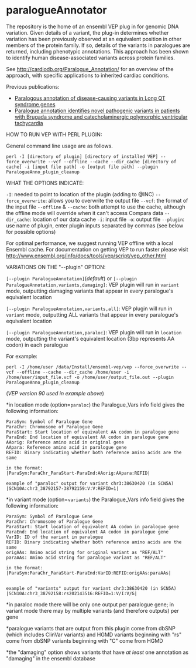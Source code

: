 # paralogueAnnotator

The repository is the home of an ensembl VEP plug in for genomic DNA variation.  Given details of a variant, the plug-in determines whether variation has been previously observed at an equivalent position in other members of the protein family.  If so, details of the variants in paralogues are returned, including phenotypic annotations.  This approach has been shown to identify human disease-associated variants across protein families.

See http://cardiodb.org/Paralogue_Annotation/ for an overview of the approach, with specific applications to inherited cardiac conditions.

Previous publications:  

- [Paralogous annotation of disease-causing variants in Long QT syndrome genes](http://onlinelibrary.wiley.com/doi/10.1002/humu.22114/abstract)  
- [Paralogue annotation identifies novel pathogenic variants in patients with Brugada syndrome and catecholaminergic polymorphic ventricular tachycardia](http://jmg.bmj.com/content/early/2013/10/17/jmedgenet-2013-101917.full)  


HOW TO RUN VEP WITH PERL PLUGIN:

General command line usage are as follows. 
```
perl -I [directory of plugin] [directory of installed VEP] --force_overwrite --vcf --offline --cache --dir_cache [directory of cache] -i [input file path] -o [output file path] --plugin ParalogueAnno_plugin_cleanup
```

WHAT THE OPTIONS INDICATE:

`-I`: needed to point to location of the plugin (adding to @INC)
`--force_overwrite`: allows you to overwrite the output file
`--vcf`: the format of the input file
`--offline` & `--cache`: both attempt to use the cache, although the offline mode will override when it can't access Compara data
`--dir_cache`: location of our data cache
`-i`: input file
`-o`: output file
`--plugin`: use name of plugin, enter plugin inputs separated by commas (see below for possible options)

For optimal performance, we suggest running VEP offline with a local Ensembl cache. For documentation on getting VEP to run faster please visit http://www.ensembl.org/info/docs/tools/vep/script/vep_other.html

VARIATIONS ON THE "--plugin" OPTION:

`[--plugin ParalogueAnnotation]`(_default_) or `[--plugin ParalogueAnnotation,variants,damaging]`: VEP plugin will run in `variant` mode, outputting damaging variants that appear in every paralogue's equivalent location

`[--plugin ParalogueAnnotation,variants,all]`: VEP plugin will run in `variant` mode, outputting ALL variants that appear in every paralogue's equivalent location

`[--plugin ParalogueAnnotation,paraloc]`: VEP plugin will run in `location` mode, outputting the variant's equivalent location (3bp represents AA codon) in each paralogue

For example:
```
perl -I /home/user /data/Install/ensembl-vep/vep --force_overwrite --vcf --offline --cache --dir_cache /home/user -i /home/user/input_file.vcf -o /home/user/output_file.out --plugin ParalogueAnno_plugin_cleanup
```
(_VEP version 90 used in example above_)


*in location mode (option=`paraloc`) the Paralogue_Vars info field gives the following information:

    ParaSym: Symbol of Paralogue Gene
    ParaChr: Chromosome of Paralogue Gene
    ParaStart: Start location of equivalent AA codon in paralogue gene
    ParaEnd: End location of equivalent AA codon in paralogue gene
    AAorig: Reference amino acid in original gene
    AApara: Reference amino acid in paralogue gene
    REFID: Binary indicating whether both reference amino acids are the same

    in the format:
    |ParaSym:ParaChr_ParaStart-ParaEnd:AAorig:AApara:REFID|

    example of "paraloc" output for variant chr3:38630420 (in SCN5A)
    |SCN10A:chr3_38792157-38792159:V:V:REFID=1|

*in variant mode (option=`variants`) the Paralogue_Vars info field gives the following information:

    ParaSym: Symbol of Paralogue Gene
    ParaChr: Chromosome of Paralogue Gene
    ParaStart: Start location of equivalent AA codon in paralogue gene
    ParaEnd: End location of equivalent AA codon in paralogue gene
    VarID: ID of the variant in paralogue
    REFID: Binary indicating whether both reference amino acids are the same
    origAAs: Amino acid string for original variant as "REF/ALT"
    paraAAs: Amino acid string for paralogue variant as "REF/ALT"

    in the format:
    |ParaSym:ParaChr_ParaStart-ParaEnd:VarID:REFID:origAAs:paraAAs|


    example of "variants" output for variant chr3:38630420 (in SCN5A)
    |SCN10A:chr3_38792158:rs202143516:REFID=1:V/I:V/G|

*in paraloc mode there will be only one output per paralogue gene; in variant mode there may by multiple variants (and therefore outputs) per gene

*paralogue variants that are output from this plugin come from dbSNP (which includes ClinVar variants) and HGMD
    variants beginning with "rs" come from dbSNP
    variants beginning with "C" come from HGMD

*the "damaging" option shows variants that have *at least* one annotation as "damaging" in the ensembl database